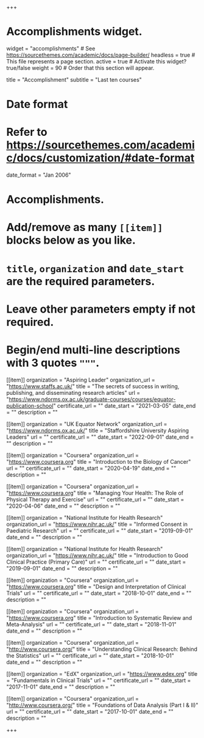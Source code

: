 +++
# Accomplishments widget.
widget = "accomplishments"  # See https://sourcethemes.com/academic/docs/page-builder/
headless = true  # This file represents a page section.
active = true  # Activate this widget? true/false
weight = 90  # Order that this section will appear.

title = "Accomplishment"
subtitle = "Last ten courses"

# Date format
#   Refer to https://sourcethemes.com/academic/docs/customization/#date-format
date_format = "Jan 2006"

# Accomplishments.
#   Add/remove as many `[[item]]` blocks below as you like.
#   `title`, `organization` and `date_start` are the required parameters.
#   Leave other parameters empty if not required.
#   Begin/end multi-line descriptions with 3 quotes `"""`.


[[item]]
  organization = "Aspiring Leader"
  organization_url = "https://www.staffs.ac.uk/"
  title = "The secrets of success in writing, publishing, and disseminating research articles"
  url = "https://www.ndorms.ox.ac.uk/graduate-courses/courses/equator-publication-school"
  certificate_url = ""
  date_start = "2021-03-05"
  date_end = ""
  description = ""

[[item]]
  organization = "UK Equator Network"
  organization_url = "https://www.ndorms.ox.ac.uk/"
  title = "Staffordshire University Aspiring Leaders"
  url = ""
  certificate_url = ""
  date_start = "2022-09-01"
  date_end = ""
  description = ""

[[item]]
  organization = "Coursera"
  organization_url = "https://www.coursera.org"
  title = "Introduction to the Biology of Cancer"
  url = ""
  certificate_url = ""
  date_start = "2020-04-19"
  date_end = ""
  description = ""

[[item]]
  organization = "Coursera"
  organization_url = "https://www.coursera.org"
  title = "Managing Your Health: The Role of Physical Therapy and Exercise"
  url = ""
  certificate_url = ""
  date_start = "2020-04-06"
  date_end = ""
  description = ""
  
  [[item]]
  organization = "National Institute for Health Research"
  organization_url = "https://www.nihr.ac.uk/"
  title = "Informed Consent in Paediatric Research"
  url = ""
  certificate_url = ""
  date_start = "2019-09-01"
  date_end = ""
  description = ""
  
  [[item]]
  organization = "National Institute for Health Research"
  organization_url = "https://www.nihr.ac.uk/"
  title = "Introduction to Good Clinical Practice (Primary Care)"
  url = ""
  certificate_url = ""
  date_start = "2019-09-01"
  date_end = ""
  description = ""
  
[[item]]
  organization = "Coursera"
  organization_url = "https://www.coursera.org"
  title = "Design and Interpretation of Clinical Trials"
  url = ""
  certificate_url = ""
  date_start = "2018-10-01"
  date_end = ""
  description = ""

[[item]]
  organization = "Coursera"
  organization_url = "https://www.coursera.org"
  title = "Introduction to Systematic Review and Meta-Analysis"
  url = ""
  certificate_url = ""
  date_start = "2018-11-01"
  date_end = ""
  description = ""

[[item]]
  organization = "Coursera"
  organization_url = "http://www.coursera.org/"
  title = "Understanding Clinical Research: Behind the Statistics"
  url = ""
  certificate_url = ""
  date_start = "2018-10-01"
  date_end = ""
  description = ""

[[item]]
  organization = "EdX"
  organization_url = "https://www.edex.org"
  title = "Fundamentals in Clinical Trials"
  url = ""
  certificate_url = ""
  date_start = "2017-11-01"
  date_end = ""
  description = ""
  
 [[item]]
  organization = "Coursera"
  organization_url = "http://www.coursera.org/"
  title = "Foundations of Data Analysis (Part I & II)"
  url = ""
  certificate_url = ""
  date_start = "2017-10-01"
  date_end = ""
  description = ""

+++
